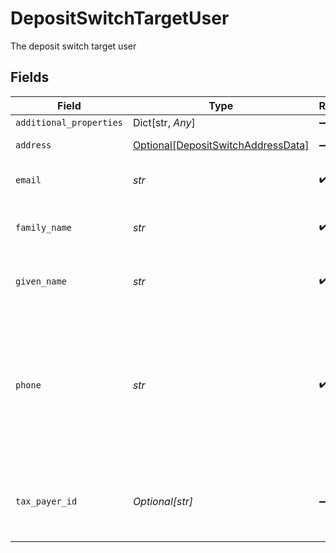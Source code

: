 # DepositSwitchTargetUser

The deposit switch target user


## Fields

| Field                                                                                                     | Type                                                                                                      | Required                                                                                                  | Description                                                                                               |
| --------------------------------------------------------------------------------------------------------- | --------------------------------------------------------------------------------------------------------- | --------------------------------------------------------------------------------------------------------- | --------------------------------------------------------------------------------------------------------- |
| `additional_properties`                                                                                   | Dict[str, *Any*]                                                                                          | :heavy_minus_sign:                                                                                        | N/A                                                                                                       |
| `address`                                                                                                 | [Optional[DepositSwitchAddressData]](../../models/shared/depositswitchaddressdata.md)                     | :heavy_minus_sign:                                                                                        | The user's address.                                                                                       |
| `email`                                                                                                   | *str*                                                                                                     | :heavy_check_mark:                                                                                        | The email address of the user.                                                                            |
| `family_name`                                                                                             | *str*                                                                                                     | :heavy_check_mark:                                                                                        | The family name (last name) of the user.                                                                  |
| `given_name`                                                                                              | *str*                                                                                                     | :heavy_check_mark:                                                                                        | The given name (first name) of the user.                                                                  |
| `phone`                                                                                                   | *str*                                                                                                     | :heavy_check_mark:                                                                                        | The phone number of the user. The endpoint can accept a variety of phone number formats, including E.164. |
| `tax_payer_id`                                                                                            | *Optional[str]*                                                                                           | :heavy_minus_sign:                                                                                        | The taxpayer ID of the user, generally their SSN, EIN, or TIN.                                            |